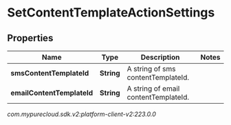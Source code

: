 # SetContentTemplateActionSettings


## Properties

| Name | Type | Description | Notes |
| ------------ | ------------- | ------------- | ------------- |
| **smsContentTemplateId** | **String** | A string of sms contentTemplateId. |  |
| **emailContentTemplateId** | **String** | A string of email contentTemplateId. |  |




_com.mypurecloud.sdk.v2:platform-client-v2:223.0.0_
